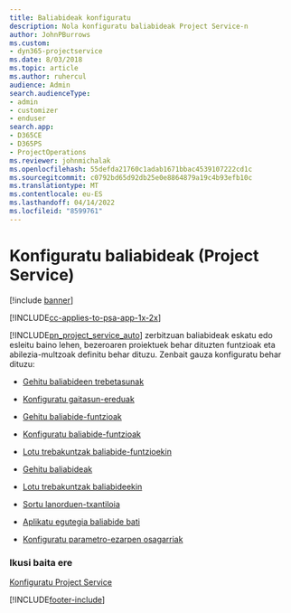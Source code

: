 ```yaml
---
title: Baliabideak konfiguratu
description: Nola konfiguratu baliabideak Project Service-n
author: JohnPBurrows
ms.custom:
- dyn365-projectservice
ms.date: 8/03/2018
ms.topic: article
ms.author: ruhercul
audience: Admin
search.audienceType:
- admin
- customizer
- enduser
search.app:
- D365CE
- D365PS
- ProjectOperations
ms.reviewer: johnmichalak
ms.openlocfilehash: 55defda21760c1adab1671bbac4539107222cd1c
ms.sourcegitcommit: c0792bd65d92db25e0e8864879a19c4b93efb10c
ms.translationtype: MT
ms.contentlocale: eu-ES
ms.lasthandoff: 04/14/2022
ms.locfileid: "8599761"
---
```

# <a name="set-up-resources-project-service"></a>Konfiguratu baliabideak (Project Service)

[!include [banner](../includes/psa-now-project-operations.md)]

[!INCLUDE[cc-applies-to-psa-app-1x-2x](../includes/cc-applies-to-psa-app-1x-2x.md)]

[!INCLUDE[pn_project_service_auto](../includes/pn-project-service-auto.md)] zerbitzuan baliabideak eskatu edo esleitu baino lehen, bezeroaren proiektuek behar dituzten funtzioak eta abilezia-multzoak definitu behar dituzu. Zenbait gauza konfiguratu behar dituzu:  
  
-   [Gehitu baliabideen trebetasunak](../psa/add-resource-skills.md)  
  
-   [Konfiguratu gaitasun-ereduak](../psa/set-up-proficiency-models.md)  
  
-   [Gehitu baliabide-funtzioak](../psa/add-resource-roles.md)  
  
-   [Konfiguratu baliabide-funtzioak](../psa/configure-resource-roles.md)  
  
-   [Lotu trebakuntzak baliabide-funtzioekin](../psa/associate-skills-with-resource-roles.md)  
  
-   [Gehitu baliabideak](../psa/add-resources.md)  
  
-   [Lotu trebakuntzak baliabideekin](../psa/associate-skills-with-resources.md)  
  
-   [Sortu lanorduen-txantiloia](../psa/create-work-hours-template.md)  
  
-   [Aplikatu egutegia baliabide bati](../psa/apply-calendar-resource.md)  
  
-   [Konfiguratu parametro-ezarpen osagarriak](../psa/configure-additional-parameters-settings.md)  
  
### <a name="see-also"></a>Ikusi baita ere  
 [Konfiguratu Project Service](../psa/configure.md)


[!INCLUDE[footer-include](../includes/footer-banner.md)]
